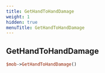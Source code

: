 ```yaml
---
title: GetHandToHandDamage
weight: 1
hidden: true
menuTitle: GetHandToHandDamage
---
```

## GetHandToHandDamage
```perl
$mob->GetHandToHandDamage()
```